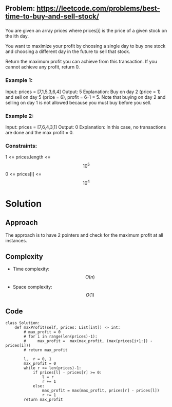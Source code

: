 ## Problem: https://leetcode.com/problems/best-time-to-buy-and-sell-stock/
### 
You are given an array prices where prices[i] is the price of a given stock on the ith day.

You want to maximize your profit by choosing a single day to buy one stock and choosing a different day in the future to sell that stock.

Return the maximum profit you can achieve from this transaction. If you cannot achieve any profit, return 0.

### Example 1:
Input: prices = [7,1,5,3,6,4]
Output: 5
Explanation: Buy on day 2 (price = 1) and sell on day 5 (price = 6), profit = 6-1 = 5.
Note that buying on day 2 and selling on day 1 is not allowed because you must buy before you sell.

### Example 2:
Input: prices = [7,6,4,3,1]
Output: 0
Explanation: In this case, no transactions are done and the max profit = 0.

### Constraints:
1 <= prices.length <= $$10^5$$
0 <= prices[i] <= $$10^4$$

# Solution
## Approach
The approach is to have 2 pointers and check for the maximum profit at all instances.

## Complexity
- Time complexity:
$$O(n)$$

- Space complexity:
$$O(1)$$

## Code
```python3 []
class Solution:
    def maxProfit(self, prices: List[int]) -> int:
        # max_profit = 0
        # for i in range(len(prices)-1):
        #     max_profit =  max(max_profit, (max(prices[i+1:]) - prices[i]))
        # return max_profit

        l,  r = 0, 1
        max_profit = 0
        while r <= len(prices)-1:
            if prices[l] - prices[r] >= 0:
                l = r
                r += 1
            else:
                max_profit = max(max_profit, prices[r] - prices[l])
                r += 1
        return max_profit
```

